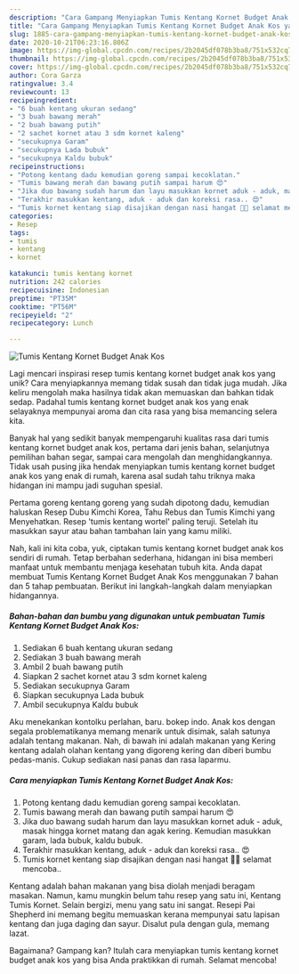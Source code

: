 ```yaml
---
description: "Cara Gampang Menyiapkan Tumis Kentang Kornet Budget Anak Kos yang Bikin Ngiler"
title: "Cara Gampang Menyiapkan Tumis Kentang Kornet Budget Anak Kos yang Bikin Ngiler"
slug: 1885-cara-gampang-menyiapkan-tumis-kentang-kornet-budget-anak-kos-yang-bikin-ngiler
date: 2020-10-21T06:23:16.806Z
image: https://img-global.cpcdn.com/recipes/2b2045df078b3ba8/751x532cq70/tumis-kentang-kornet-budget-anak-kos-foto-resep-utama.jpg
thumbnail: https://img-global.cpcdn.com/recipes/2b2045df078b3ba8/751x532cq70/tumis-kentang-kornet-budget-anak-kos-foto-resep-utama.jpg
cover: https://img-global.cpcdn.com/recipes/2b2045df078b3ba8/751x532cq70/tumis-kentang-kornet-budget-anak-kos-foto-resep-utama.jpg
author: Cora Garza
ratingvalue: 3.4
reviewcount: 13
recipeingredient:
- "6 buah kentang ukuran sedang"
- "3 buah bawang merah"
- "2 buah bawang putih"
- "2 sachet kornet atau 3 sdm kornet kaleng"
- "secukupnya Garam"
- "secukupnya Lada bubuk"
- "secukupnya Kaldu bubuk"
recipeinstructions:
- "Potong kentang dadu kemudian goreng sampai kecoklatan."
- "Tumis bawang merah dan bawang putih sampai harum 😍"
- "Jika duo bawang sudah harum dan layu masukkan kornet aduk - aduk, masak hingga kornet matang dan agak kering. Kemudian masukkan garam, lada bubuk, kaldu bubuk."
- "Terakhir masukkan kentang, aduk - aduk dan koreksi rasa.. 😍"
- "Tumis kornet kentang siap disajikan dengan nasi hangat 🥰🥰 selamat mencoba.."
categories:
- Resep
tags:
- tumis
- kentang
- kornet

katakunci: tumis kentang kornet 
nutrition: 242 calories
recipecuisine: Indonesian
preptime: "PT35M"
cooktime: "PT56M"
recipeyield: "2"
recipecategory: Lunch

---
```



![Tumis Kentang Kornet Budget Anak Kos](https://img-global.cpcdn.com/recipes/2b2045df078b3ba8/751x532cq70/tumis-kentang-kornet-budget-anak-kos-foto-resep-utama.jpg)

Lagi mencari inspirasi resep tumis kentang kornet budget anak kos yang unik? Cara menyiapkannya memang tidak susah dan tidak juga mudah. Jika keliru mengolah maka hasilnya tidak akan memuaskan dan bahkan tidak sedap. Padahal tumis kentang kornet budget anak kos yang enak selayaknya mempunyai aroma dan cita rasa yang bisa memancing selera kita.

Banyak hal yang sedikit banyak mempengaruhi kualitas rasa dari tumis kentang kornet budget anak kos, pertama dari jenis bahan, selanjutnya pemilihan bahan segar, sampai cara mengolah dan menghidangkannya. Tidak usah pusing jika hendak menyiapkan tumis kentang kornet budget anak kos yang enak di rumah, karena asal sudah tahu triknya maka hidangan ini mampu jadi suguhan spesial.

Pertama goreng kentang goreng yang sudah dipotong dadu, kemudian haluskan Resep Dubu Kimchi Korea, Tahu Rebus dan Tumis Kimchi yang Menyehatkan. Resep &#39;tumis kentang wortel&#39; paling teruji. Setelah itu masukkan sayur atau bahan tambahan lain yang kamu miliki.


Nah, kali ini kita coba, yuk, ciptakan tumis kentang kornet budget anak kos sendiri di rumah. Tetap berbahan sederhana, hidangan ini bisa memberi manfaat untuk membantu menjaga kesehatan tubuh kita. Anda dapat membuat Tumis Kentang Kornet Budget Anak Kos menggunakan 7 bahan dan 5 tahap pembuatan. Berikut ini langkah-langkah dalam menyiapkan hidangannya.

<!--inarticleads1-->

##### Bahan-bahan dan bumbu yang digunakan untuk pembuatan Tumis Kentang Kornet Budget Anak Kos:

1. Sediakan 6 buah kentang ukuran sedang
1. Sediakan 3 buah bawang merah
1. Ambil 2 buah bawang putih
1. Siapkan 2 sachet kornet atau 3 sdm kornet kaleng
1. Sediakan secukupnya Garam
1. Siapkan secukupnya Lada bubuk
1. Ambil secukupnya Kaldu bubuk


Aku menekankan kontolku perlahan, baru. bokep indo. Anak kos dengan segala problematikanya memang menarik untuk disimak, salah satunya adalah tentang makanan. Nah, di bawah ini adalah makanan yang Kering kentang adalah olahan kentang yang digoreng kering dan diberi bumbu pedas-manis. Cukup sediakan nasi panas dan rasa laparmu. 

<!--inarticleads2-->

##### Cara menyiapkan Tumis Kentang Kornet Budget Anak Kos:

1. Potong kentang dadu kemudian goreng sampai kecoklatan.
1. Tumis bawang merah dan bawang putih sampai harum 😍
1. Jika duo bawang sudah harum dan layu masukkan kornet aduk - aduk, masak hingga kornet matang dan agak kering. Kemudian masukkan garam, lada bubuk, kaldu bubuk.
1. Terakhir masukkan kentang, aduk - aduk dan koreksi rasa.. 😍
1. Tumis kornet kentang siap disajikan dengan nasi hangat 🥰🥰 selamat mencoba..


Kentang adalah bahan makanan yang bisa diolah menjadi beragam masakan. Namun, kamu mungkin belum tahu resep yang satu ini, Kentang Tumis Kornet. Selain bergizi, menu yang satu ini sangat. Resepi Pai Shepherd ini memang begitu memuaskan kerana mempunyai satu lapisan kentang dan juga daging dan sayur. Disalut pula dengan gula, memang lazat. 

Bagaimana? Gampang kan? Itulah cara menyiapkan tumis kentang kornet budget anak kos yang bisa Anda praktikkan di rumah. Selamat mencoba!
